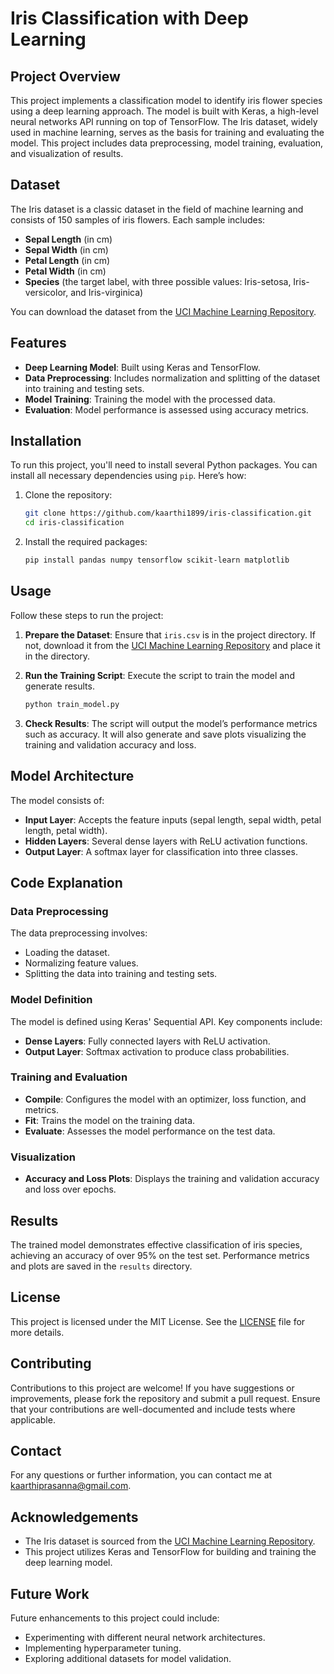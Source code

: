 # Iris Classification with Deep Learning

## Project Overview

This project implements a classification model to identify iris flower species using a deep learning approach. The model is built with Keras, a high-level neural networks API running on top of TensorFlow. The Iris dataset, widely used in machine learning, serves as the basis for training and evaluating the model. This project includes data preprocessing, model training, evaluation, and visualization of results.

## Dataset

The Iris dataset is a classic dataset in the field of machine learning and consists of 150 samples of iris flowers. Each sample includes:

- **Sepal Length** (in cm)
- **Sepal Width** (in cm)
- **Petal Length** (in cm)
- **Petal Width** (in cm)
- **Species** (the target label, with three possible values: Iris-setosa, Iris-versicolor, and Iris-virginica)

You can download the dataset from the [UCI Machine Learning Repository](https://archive.ics.uci.edu/ml/datasets/iris).

## Features

- **Deep Learning Model**: Built using Keras and TensorFlow.
- **Data Preprocessing**: Includes normalization and splitting of the dataset into training and testing sets.
- **Model Training**: Training the model with the processed data.
- **Evaluation**: Model performance is assessed using accuracy metrics.

## Installation

To run this project, you'll need to install several Python packages. You can install all necessary dependencies using `pip`. Here’s how:

1. Clone the repository:

    ```bash
    git clone https://github.com/kaarthi1899/iris-classification.git
    cd iris-classification
    ```

2. Install the required packages:

    ```bash
    pip install pandas numpy tensorflow scikit-learn matplotlib
    ```

## Usage

Follow these steps to run the project:

1. **Prepare the Dataset**: Ensure that `iris.csv` is in the project directory. If not, download it from the [UCI Machine Learning Repository](https://archive.ics.uci.edu/ml/datasets/iris) and place it in the directory.

2. **Run the Training Script**: Execute the script to train the model and generate results.

    ```bash
    python train_model.py
    ```

3. **Check Results**: The script will output the model’s performance metrics such as accuracy. It will also generate and save plots visualizing the training and validation accuracy and loss.

## Model Architecture

The model consists of:

- **Input Layer**: Accepts the feature inputs (sepal length, sepal width, petal length, petal width).
- **Hidden Layers**: Several dense layers with ReLU activation functions.
- **Output Layer**: A softmax layer for classification into three classes.

## Code Explanation

### Data Preprocessing

The data preprocessing involves:

- Loading the dataset.
- Normalizing feature values.
- Splitting the data into training and testing sets.

### Model Definition

The model is defined using Keras' Sequential API. Key components include:

- **Dense Layers**: Fully connected layers with ReLU activation.
- **Output Layer**: Softmax activation to produce class probabilities.

### Training and Evaluation

- **Compile**: Configures the model with an optimizer, loss function, and metrics.
- **Fit**: Trains the model on the training data.
- **Evaluate**: Assesses the model performance on the test data.

### Visualization

- **Accuracy and Loss Plots**: Displays the training and validation accuracy and loss over epochs.

## Results

The trained model demonstrates effective classification of iris species, achieving an accuracy of over 95% on the test set. Performance metrics and plots are saved in the `results` directory.

## License

This project is licensed under the MIT License. See the [LICENSE](LICENSE) file for more details.

## Contributing

Contributions to this project are welcome! If you have suggestions or improvements, please fork the repository and submit a pull request. Ensure that your contributions are well-documented and include tests where applicable.

## Contact

For any questions or further information, you can contact me at [kaarthiprasanna@gmail.com](mailto:your.email@example.com).

## Acknowledgements

- The Iris dataset is sourced from the [UCI Machine Learning Repository](https://archive.ics.uci.edu/ml/datasets/iris).
- This project utilizes Keras and TensorFlow for building and training the deep learning model.

## Future Work

Future enhancements to this project could include:

- Experimenting with different neural network architectures.
- Implementing hyperparameter tuning.
- Exploring additional datasets for model validation.

